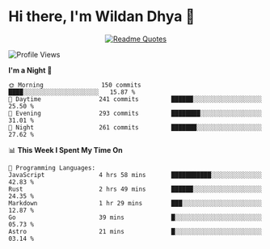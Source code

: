 # Hi there, I'm Wildan Dhya 👋 

<div align="center">
  <a href="https://github.com/piyushsuthar/github-readme-quotes">
    <img src="https://quotes-github-readme.vercel.app/api?quote=Try%2C%20Fail%2C%20Retry&author=unknown&type=vertical&theme=dark" alt="Readme Quotes">
  </a>
</div>

<!--START_SECTION:waka-->
![Profile Views](http://img.shields.io/badge/Profile%20Views-0-blue)

**I'm a Night 🦉** 

```text
🌞 Morning                150 commits         ████░░░░░░░░░░░░░░░░░░░░░   15.87 % 
🌆 Daytime                241 commits         ██████░░░░░░░░░░░░░░░░░░░   25.50 % 
🌃 Evening                293 commits         ████████░░░░░░░░░░░░░░░░░   31.01 % 
🌙 Night                  261 commits         ███████░░░░░░░░░░░░░░░░░░   27.62 % 
```


📊 **This Week I Spent My Time On** 

```text
💬 Programming Languages: 
JavaScript               4 hrs 58 mins       ███████████░░░░░░░░░░░░░░   42.83 % 
Rust                     2 hrs 49 mins       ██████░░░░░░░░░░░░░░░░░░░   24.35 % 
Markdown                 1 hr 29 mins        ███░░░░░░░░░░░░░░░░░░░░░░   12.87 % 
Go                       39 mins             █░░░░░░░░░░░░░░░░░░░░░░░░   05.73 % 
Astro                    21 mins             █░░░░░░░░░░░░░░░░░░░░░░░░   03.14 % 
```


<!--END_SECTION:waka-->

<!--## GitHub Stats-->
<!--![Top Languages](https://github-readme-stats.vercel.app/api/top-langs/?username=wildandhya&layout=compact&theme=dracula)-->











